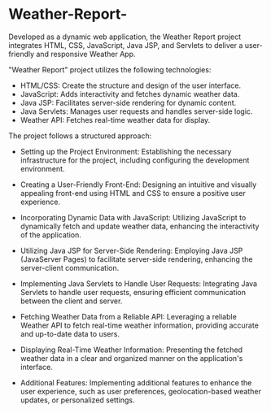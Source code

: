 # Weather-Report-
  Developed as a dynamic web application, the Weather Report project integrates HTML, CSS, JavaScript, Java JSP, and Servlets to deliver a user-friendly and responsive Weather App. 

"Weather Report" project utilizes the following technologies:

- HTML/CSS: Create the structure and design of the user interface.
- JavaScript: Adds interactivity and fetches dynamic weather data.
- Java JSP: Facilitates server-side rendering for dynamic content.
- Java Servlets: Manages user requests and handles server-side logic.
- Weather API: Fetches real-time weather data for display.

The project follows a structured approach:

* Setting up the Project Environment: Establishing the necessary infrastructure for the project, including configuring the development environment.

* Creating a User-Friendly Front-End: Designing an intuitive and visually appealing front-end using HTML and CSS to ensure a positive user experience.

* Incorporating Dynamic Data with JavaScript: Utilizing JavaScript to dynamically fetch and update weather data, enhancing the interactivity of the application.

* Utilizing Java JSP for Server-Side Rendering: Employing Java JSP (JavaServer Pages) to facilitate server-side rendering, enhancing the server-client communication.

* Implementing Java Servlets to Handle User Requests: Integrating Java Servlets to handle user requests, ensuring efficient communication between the client and server.

* Fetching Weather Data from a Reliable API: Leveraging a reliable Weather API to fetch real-time weather information, providing accurate and up-to-date data to users.

* Displaying Real-Time Weather Information: Presenting the fetched weather data in a clear and organized manner on the application's interface.

* Additional Features: Implementing additional features to enhance the user experience, such as user preferences, geolocation-based weather updates, or personalized settings.
